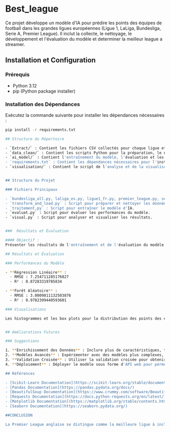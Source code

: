# Best_league
Ce projet développe un modèle d'IA pour prédire les points des équipes de football dans les grandes ligues européennes (Ligue 1, LaLiga, Bundesliga, Serie A, Premier League). Il inclut la collecte, le nettoyage, le développement et l'évaluation du modèle et determiner la meilleur league a streamer.

## Installation et Configuration

### Prérequis

- Python 3.12
- pip (Python package installer)

### Installation des Dépendances

Exécutez la commande suivante pour installer les dépendances nécessaires :

```bash
pip install -r requirements.txt

## Structure du Répertoire

- `Extract/` : Contient les fichiers CSV collectés pour chaque ligue et le scripts qui permet de faire le webscrapping.
- `data_clean/` : Contient les scripts Python pour la préparation, le netoyage des données.
- `ai_model/` : Contient l'entraînement du modèle, l'évaluation et les résultats de l'évaluation.
- `requirements.txt` : Contient les dépendances nécessaires pour l'installation.
- `visualisation/` : Contient le script de l'analyse et de la visualisation.


## Structure du Projet

### Fichiers Principaux

- `bundesliga_all.py, laliga_es.py, ligue1_fr.py, premier_league.py, serieA_it.py` : Script pour collecter les données de chaque ligue.
- `transform_and_load.py` : Script pour préparer et nettoyer les données.
- `traitement.py` : Script pour entraîner le modèle d'IA.
- `evaluat.py` : Script pour évaluer les performances du modèle.
- `visual.py` : Script pour analyser et visualiser les résultats.


###  Résultats et Évaluation

#### Objectif :
Présenter les résultats de l'entraînement et de l'évaluation du modèle.

## Résultats et Évaluation

### Performances du Modèle

- **Régression Linéaire** :
  - RMSE : 7.254711285176827
  - R² : 0.87283319785834

- **Forêt Aléatoire** :
  - RMSE : 3.0009811132503876
  - R² : 0.9782399440593601

### Visualisations

Les histogrammes et les box plots pour la distribution des points des équipes dans chaque ligue sont disponibles dans le répertoire `visualisation/`.


## Améliorations Futures

### Suggestions

1. **Enrichissement des Données** : Inclure plus de caractéristiques, telles que les statistiques des joueurs, les blessures, etc.
2. **Modèles Avancés** : Expérimenter avec des modèles plus complexes, comme les réseaux neuronaux profonds.
3. **Validation Croisée** : Utiliser la validation croisée pour obtenir des estimations plus robustes des performances du modèle.
4. **Déploiement** : Déployer le modèle sous forme d'API web pour permettre des prédictions en temps réel.

## Références

- [Scikit-Learn Documentation](https://scikit-learn.org/stable/documentation.html)
- [Pandas Documentation](https://pandas.pydata.org/docs/)
- [BeautifulSoup Documentation](https://www.crummy.com/software/BeautifulSoup/bs4/doc/)
- [Requests Documentation](https://docs.python-requests.org/en/latest/)
- [Matplotlib Documentation](https://matplotlib.org/stable/contents.html)
- [Seaborn Documentation](https://seaborn.pydata.org/)

##CONCLUSION

La Premier League anglaise se distingue comme la meilleure ligue à inclure dans le nouveau package de streaming. Elle offre un mélange optimal de compétitivité, performances européennes, popularité mondiale, qualité des joueurs et croissance continue. Intégrer la Premier League dans le package assurera un contenu attrayant et de haute qualité, capable de séduire un large public et de maximiser les abonnements au service de streaming.
